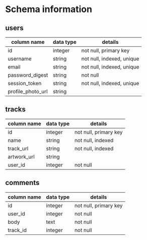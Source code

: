 # Schema information

## users

column name        | data type | details
-------------------|-----------|-----------------------
id                 | integer   | not null, primary key
username           | string    | not null, indexed, unique
email              | string    | not null, indexed, unique
password_digest    | string    | not null
session_token      | string    | not null, indexed, unique
profile_photo_url  | string    |

## tracks

column name     | data type | details
----------------|-----------|-----------------------
id              | integer   | not null, primary key
name            | string    | not null, indexed
track_url       | string    | not null, indexed
artwork_url     | string    |
user_id         | integer   | not null

## comments

column name     | data type | details
----------------|-----------|-----------------------
id              | integer   | not null, primary key
user_id         | integer   | not null
body            | text      | not null
track_id        | integer   | not null
